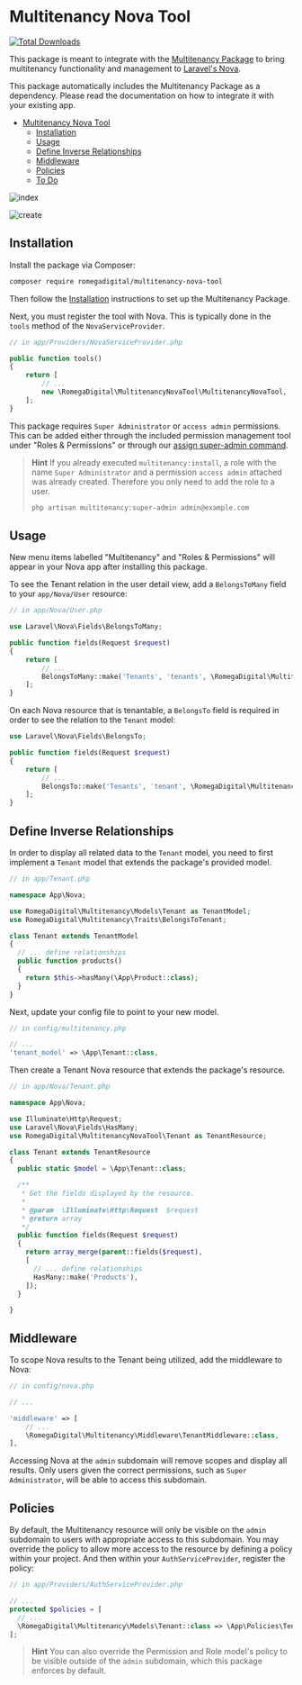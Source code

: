 # Multitenancy Nova Tool

[![Total Downloads](https://img.shields.io/packagist/dt/romegadigital/multitenancy-nova-tool.svg?style=flat-square)](https://packagist.org/packages/romegadigital/multitenancy-nova-tool)

This package is meant to integrate with the [Multitenancy Package](https://github.com/romegadigital/Multitenancy) to bring multitenancy functionality and management to [Laravel's Nova](https://nova.laravel.com).

This package automatically includes the Multitenancy Package as a dependency. Please read the documentation on how to integrate it with your existing app.

- [Multitenancy Nova Tool](#multitenancy-nova-tool)
  - [Installation](#installation)
  - [Usage](#usage)
  - [Define Inverse Relationships](#define-inverse-relationships)
  - [Middleware](#middleware)
  - [Policies](#policies)
  - [To Do](#to-do)

![index](https://user-images.githubusercontent.com/10154100/51259066-b21f2b80-19ab-11e9-8fac-b3ee5c20c1c2.png)

![create](https://user-images.githubusercontent.com/10154100/51259176-e85cab00-19ab-11e9-89e4-3474d38504dd.png)

## Installation

Install the package via Composer:

``` bash
composer require romegadigital/multitenancy-nova-tool
```

Then follow the [Installation](https://github.com/romegadigital/Multitenancy#installation) instructions to set up the Multitenancy Package.

Next, you must register the tool with Nova. This is typically done in the `tools` method of the `NovaServiceProvider`.

```php
// in app/Providers/NovaServiceProvider.php

public function tools()
{
    return [
        // ...
        new \RomegaDigital\MultitenancyNovaTool\MultitenancyNovaTool,
    ];
}
```

This package requires `Super Administrator` or `access admin` permissions. This can be added either through the included permission management tool under "Roles & Permissions" or through our [assign super-admin command](https://github.com/romegadigital/Multitenancy#console-commands).

> **Hint**
> If you already executed `multitenancy:install`, a role with the name `Super Administrator` and a permission `access admin` attached was already created. Therefore you only need to add the role to a user.
> ```bash
> php artisan multitenancy:super-admin admin@example.com
> ```

## Usage

New menu items labelled "Multitenancy" and "Roles & Permissions" will appear in your Nova app after installing this package.

To see the Tenant relation in the user detail view, add a `BelongsToMany` field to your `app/Nova/User` resource:

```php
// in app/Nova/User.php

use Laravel\Nova\Fields\BelongsToMany;

public function fields(Request $request)
{
    return [
        // ...
        BelongsToMany::make('Tenants', 'tenants', \RomegaDigital\MultitenancyNovaTool\Tenant::class),
    ];
}
```

On each Nova resource that is tenantable, a `BelongsTo` field is required in order to see the relation to the `Tenant` model:

```php
use Laravel\Nova\Fields\BelongsTo;

public function fields(Request $request)
{
    return [
        // ...
        BelongsTo::make('Tenants', 'tenant', \RomegaDigital\MultitenancyNovaTool\Tenant::class),
    ];
}
```

## Define Inverse Relationships

In order to display all related data to the `Tenant` model, you need to first implement a `Tenant` model that extends the package's provided model.

```php
// in app/Tenant.php

namespace App\Nova;

use RomegaDigital\Multitenancy\Models\Tenant as TenantModel;
use RomegaDigital\Multitenancy\Traits\BelongsToTenant;

class Tenant extends TenantModel
{
  // ... define relationships
  public function products()
  {
    return $this->hasMany(\App\Product::class);
  }
}
```

Next, update your config file to point to your new model.

```php
// in config/multitenancy.php

// ...
'tenant_model' => \App\Tenant::class,
```

Then create a Tenant Nova resource that extends the package's resource.

```php
// in app/Nova/Tenant.php

namespace App\Nova;

use Illuminate\Http\Request;
use Laravel\Nova\Fields\HasMany;
use RomegaDigital\MultitenancyNovaTool\Tenant as TenantResource;

class Tenant extends TenantResource
{
  public static $model = \App\Tenant::class;

  /**
   * Get the fields displayed by the resource.
   *
   * @param  \Illuminate\Http\Request  $request
   * @return array
   */
  public function fields(Request $request)
  {
    return array_merge(parent::fields($request),
    [
      // ... define relationships
      HasMany::make('Products'),
    ]);
  }

}
```

## Middleware

To scope Nova results to the Tenant being utilized, add the middleware to Nova:

```php
// in config/nova.php

// ...

'middleware' => [
    // ...
    \RomegaDigital\Multitenancy\Middleware\TenantMiddleware::class,
],
```

Accessing Nova at the `admin` subdomain will remove scopes and display all results. Only users given the correct permissions, such as `Super Administrator`, will be able to access this subdomain.

## Policies

By default, the Multitenancy resource will only be visible on the `admin` subdomain to users with appropriate access to this subdomain. You may override the policy to allow more access to the resource by defining a policy within your project. And then within your `AuthServiceProvider`, register the policy:

```php
// in app/Providers/AuthServiceProvider.php

// ...
protected $policies = [
  // ...
  \RomegaDigital\Multitenancy\Models\Tenant::class => \App\Policies\TenantPolicy::class,
];
```

> **Hint**
> You can also override the Permission and Role model's policy to be visible outside of the `admin` subdomain, which this package enforces by default.
